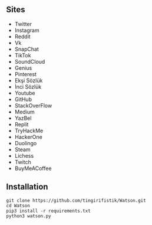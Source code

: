 <h2>Sites</h2>

* Twitter<br>
* Instagram<br>
* Reddit<br>
* Vk<br>
* SnapChat<br>
* TikTok<br>
* SoundCloud<br>
* Genius<br>
* Pinterest<br>
* Ekşi Sözlük<br>
* İnci Sözlük<br>
* Youtube<br>
* GitHub<br>
* StackOverFlow<br>
* Medium<br>
* YazBel<br>
* Replit<br>
* TryHackMe<br>
* HackerOne<br>
* Duolingo<br>
* Steam<br>
* Lichess<br>
* Twitch<br>
* BuyMeACoffee


<h2>Installation</h2>

```
git clone https://github.com/tingirifistik/Watson.git
cd Watson
pip3 install -r requirements.txt
python3 watson.py
```
